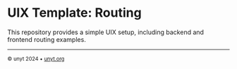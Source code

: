 # UIX Template: Routing

This repository provides a simple UIX setup, including backend and frontend routing examples.

---

<sub>&copy; unyt 2024 • [unyt.org](https://unyt.org)</sub>
